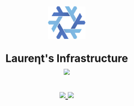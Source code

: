 <h1 align=center>

  <img src="https://raw.githubusercontent.com/NixOS/nixos-artwork/master/logo/nix-snowflake.svg" width=100px>

  Laureηt's Infrastructure <br>
  <img src="https://raw.githubusercontent.com/catppuccin/catppuccin/main/assets/palette/macchiato.png" width="600px">

  <a href="https://github.com/ryantm/agenix">
    <img src="https://img.shields.io/static/v1.svg?style=for-the-badge&label=Secrets&message=age&color=ea999c&labelColor=303446">
  </a>
  <a href="https://git.fainsin.bzh/Laurent/infrastructure/src/branch/master/LICENSE">
    <img src="https://img.shields.io/static/v1.svg?style=for-the-badge&label=License&message=AGPL-3&logoColor=ca9ee6&colorA=313244&colorB=cba6f7"/>
  </a>

</h1>
